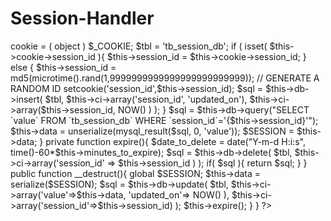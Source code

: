 Session-Handler
===============
<?php
class SessionDB {

    private $data = null;
    private $session_id = null;
    private $minutes_to_expire = 3600; // TIME TO MAINTAIN DATA ON DB

    public function __construct(){
      global $SESSION;

      $this->cookie = ( object ) $_COOKIE;

      $tbl = 'tb_session_db';

      if ( isset( $this->cookie->session_id ){

          $this->session_id = $this->cookie->session_id;

      } else {

            $this->session_id = md5(microtime().rand(1,9999999999999999999999999)); // GENERATE A RANDOM ID
            setcookie('session_id',$this->session_id);

            $sql = $this->db->insert( $tbl, $this->ci->array('session_id', 'updated_on'), $this->ci->array($this->session_id, NOW() ) );
      }

      $sql = $this->db->query("SELECT `value` FROM `tb_session_db` WHERE `session_id`='{$this->session_id}'");

      $this->data = unserialize(mysql_result($sql, 0, 'value'));
      $SESSION = $this->data;
    }

    private function expire(){
          $date_to_delete = date("Y-m-d H:i:s", time()-60*$this->minutes_to_expire);
          $sql = $this->db->delete( $tbl, $this->ci->array('session_id' => $this->session_id  ) );
          if( $sql ){
              return $sql;
          }
    }

    public function __destruct(){
      global $SESSION;
          $this->data = serialize($SESSION);
          $sql = $this->db->update( $tbl, $this->ci->array('value'=>$this->data, 'updated_on'=> NOW() ), $this->ci->array('session_id'=>$this->session_id) );
          $this->expire();
    }
  }
?>
